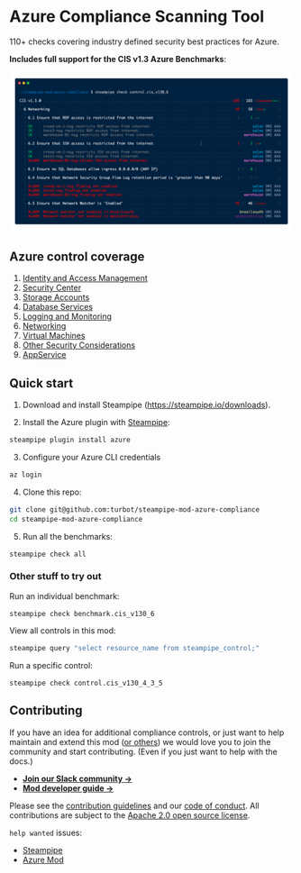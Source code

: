 
# Azure Compliance Scanning Tool

110+ checks covering industry defined security best practices for Azure. 

**Includes full support for the CIS v1.3 Azure Benchmarks**:

![image](https://raw.githubusercontent.com/turbot/steampipe-mod-azure-compliance/main/docs/azure_cis_v130_console.png)

## Azure control coverage
1. [Identity and Access Management](https://hub.steampipe.io/mods/turbot/azure_compliance/controls/benchmark.cis_v130_1)
2. [Security Center](https://hub.steampipe.io/mods/turbot/azure_compliance/controls/benchmark.cis_v130_2)
3. [Storage Accounts](https://hub.steampipe.io/mods/turbot/azure_compliance/controls/benchmark.cis_v130_3)
4. [Database Services](https://hub.steampipe.io/mods/turbot/azure_compliance/controls/benchmark.cis_v130_4)
5. [Logging and Monitoring](https://hub.steampipe.io/mods/turbot/azure_compliance/controls/benchmark.cis_v130_5)
6. [Networking](https://hub.steampipe.io/mods/turbot/azure_compliance/controls/benchmark.cis_v130_6)
7. [Virtual Machines](https://hub.steampipe.io/mods/turbot/azure_compliance/controls/benchmark.cis_v130_7)
8. [Other Security Considerations](https://hub.steampipe.io/mods/turbot/azure_compliance/controls/benchmark.cis_v130_8)
9. [AppService](https://hub.steampipe.io/mods/turbot/azure_compliance/controls/benchmark.cis_v130_9)

## Quick start

1) Download and install Steampipe (https://steampipe.io/downloads).

2) Install the Azure plugin with [Steampipe](https://steampipe.io):
```sh
steampipe plugin install azure
```

3) Configure your Azure CLI credentials
```sh
az login
```

4) Clone this repo:
```sh
git clone git@github.com:turbot/steampipe-mod-azure-compliance
cd steampipe-mod-azure-compliance
```

5) Run all the benchmarks:
```shell
steampipe check all
```
### Other stuff to try out

Run an individual benchmark:
```shell
steampipe check benchmark.cis_v130_6
```

View all controls in this mod:
```sh
steampipe query "select resource_name from steampipe_control;"
```

Run a specific control:
```shell
steampipe check control.cis_v130_4_3_5
```

## Contributing

If you have an idea for additional compliance controls, or just want to help maintain and extend this mod ([or others](https://github.com/topics/steampipe-mod)) we would love you to join the community and start contributing. (Even if you just want to help with the docs.)

- **[Join our Slack community →](https://join.slack.com/t/steampipe/shared_invite/zt-oij778tv-lYyRTWOTMQYBVAbtPSWs3g)**
- **[Mod developer guide →](https://steampipe.io/docs/using-steampipe/writing-controls)**

Please see the [contribution guidelines](https://github.com/turbot/steampipe/blob/main/CONTRIBUTING.md) and our [code of conduct](https://github.com/turbot/steampipe/blob/main/CODE_OF_CONDUCT.md). All contributions are subject to the [Apache 2.0 open source license](https://github.com/turbot/steampipe-mod-aws-compliance/blob/main/LICENSE).

`help wanted` issues:
- [Steampipe](https://github.com/turbot/steampipe/labels/help%20wanted)
- [Azure Mod](https://github.com/turbot/steampipe-mod-azure-compliance/labels/help%20wanted)
